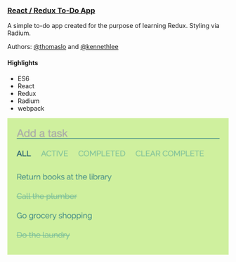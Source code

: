 ### [React / Redux To-Do App](http://redux-todo.surge.sh)

A simple to-do app created for the purpose of learning Redux. Styling via Radium.

Authors: [@thomaslo](https://github.com/thomasjinlo) and [@kennethlee](https://github.com/kennethlee)

#### Highlights

- ES6
- React
- Redux
- Radium
- webpack

![redux-todo](/img/redux-todo.png)
